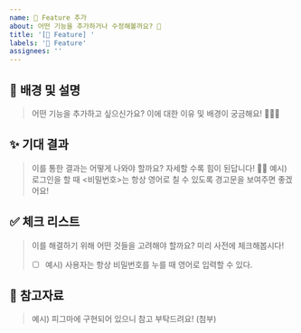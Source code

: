 ```yaml
---
name: 🌈 Feature 추가
about: 어떤 기능을 추가하거나 수정해볼까요? 🎉
title: '[🌈 Feature] '
labels: '🌈 Feature'
assignees: ''
---
```


## 🚀 배경 및 설명

> 어떤 기능을 추가하고 싶으신가요? 이에 대한 이유 및 배경이 궁금해요! 🙇🏻‍♂️

## ✨ 기대 결과

> 이를 통한 결과는 어떻게 나와야 할까요? 자세할 수록 힘이 된답니다! 💪🏻
> 예시) 로그인을 할 때 <비밀번호>는 항상 영어로 칠 수 있도록 경고문을 보여주면 좋겠어요!

## ✅ 체크 리스트

> 이를 해결하기 위해 어떤 것들을 고려해야 할까요? 미리 사전에 체크해봅시다!
>
> - [ ] 예시) 사용자는 항상 비밀번호를 누를 때 영어로 입력할 수 있다.

## 📑 참고자료

> 예시) 피그마에 구현되어 있으니 참고 부탁드려요! (첨부)

